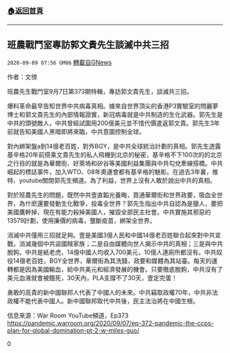 ###  [:house:返回首頁](https://github.com/ourhimalayas/txt)
---

## 班農戰鬥室專訪郭文貴先生談滅中共三招
`2020-09-09 07:56 GM06` [轉載自GNews](https://gnews.org/zh-hant/343084/)

作者：文徬

班農先生戰鬥室9月7日第373期特輯，專訪郭文貴先生，談滅共三招。

爆料革命最早告知世界中共病毒真相。據來自世界頂尖的香港P3實驗室的閆麗夢博士和郭文貴先生的內部情報證實，新冠病毒就是中共制造的生化武器。郭先生是中共的頭號敵人，中共曾經試圖用200億美元並不惜代價遣返郭文貴。郭先生3年前就告知美國人黑暗即將來臨，中共意圖控制全球。

對內綁架盤a剝14億老百姓，對外BGY，是中共全球統治計劃的真相。郭先生透露基辛格20年前搭乘文貴先生的私人飛機到北京的秘密，基辛格不下100次的的北京之行目的就是為華爾街、好萊塢和矽谷等美國利益集團與中共勾兌牽線搭橋。中共崛起的標誌事件，加入WTO、08年奧運會都有基辛格的魅影。在過去3年裏，推特、youtube關閉郭先生頻道。為了利益，世界上沒有人敢於說出中共的真相。

對於班農先生的問題，既然中共壹直韜光養晦，買通華爾街和世界政要，吸血全世界，為什麽還要發動生化戰爭，投毒全世界？郭先生指出中共自認為是獵人，要把美國鷹幹掉，現在有能力殺掉美國人，摧毀全部民主社會。中共實施其邪惡的13579計劃，使用廉價的病毒，壟斷疫苗，綁架全世界。

消滅中共僅用三招就足夠。壹是美國3億人民和中國14億老百姓聯合起來對中共宣戰，消滅幾個中共盜國賊家族；二是自由媒體向世人揭示中共的真相；三是與中共脫鉤。中共是紙老虎，14億中國人均收入700美元，10億人連廁所都沒有。中共奴役14億老百姓，BGY全世界，華爾街為其洗錢，政要和媒體為其站臺。每天的運轉都是因為美國輸血，給中共美元和經濟發展的機會。只要徹底脫鉤，中共沒有了美元血液就會被餓死，30天內，PLA支撐不了30天，壹定完蛋！

勇敢的高貴的新中國聯邦人代表了中國人的未來。中共竊取政權70年，中共非法政權不能代表中國人。新中國聯邦取代中共後，民主法治將在中國生根。

信息來源：War Room YouTube頻道，Ep373
https://pandemic.warroom.org/2020/09/07/ep-372-pandemic-the-ccps-plan-for-global-domination-pt-2-w-miles-guo/

0
